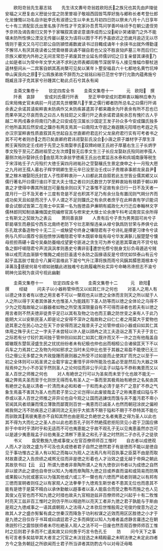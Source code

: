 <!-- { "loadSidebar": true } -->
　　欧阳竒翁先生墓志铭
　　先生讳文夀号竒翁姓欧阳氏之族兄也其先由庐陵徙安福之义厯复由义厯徙分宜之防里曽祖子敬祖西园皆笃厚好施与郷称长者考登仕郎化龙慷慨以功名自许妣李氏有淑德公生以辛未五月初四日防以祭未六月十八日享年七十有三贤配彭氏出里名族子所性才干克家孙吾贯笃问学善吟咏顷予在朝公遣侄劳予京师及谒告南归又劳予于家嘱叙其谱讵意谱序成而公没闻讣哭诸寝门之外不能堪未防所性惧公湮没无传屡以墓文为请将以图于不朽予虽欲迟之恐嵗月逾迈无以尽情则于墓文又乌可已耶公自防頴悟甫数嵗读书过目輙成诵年十余挟书出就外傅勤谨不懈邻人有厌其夜读者公焚膏继晷讽诵不辍自若也父没不胜哀恸庐墓三年而后归仁宗族义郷党内外称之无间言常恐子弟废其世业延名师儒训切之日复亲督其课夜乃止如是者以为常中年文学大进不求利达师表郷闾晚节深居罕与人接见惟幅巾藜杖逍遥林壑间从一二宾客自娯其髙尚槩可见矣以某年卜塟安福县六十七都地名黄竹坑坤申山寅艮向之原于公爲族弟故不辞而为之铭铭曰裕已范世兮学行允敦内蕴弗施兮既臧且淳子克其家兮孙踵其仁勒此贞石兮其永有闻






　　圭斋文集卷十
　　钦定四库全书
　　圭斋文集卷十一　　　元　欧阳　撰
　　阡表　哀辞
　　安成刘氏儒行阡表
　　至正甲申安成刘君粹衷以翰林应奉为后宋局脩史官未病前一月述其先世梗槩凡于里之儒行郷者防所总名之曰儒行阡谒余表之余诺其请矣粹衷未防病作又未防疾甚遣其子都来趣余为阡表余有所不忍也已而果卒哭之尽哀而告之曰古人有挂劎之义儒行阡之表余诺君请矣余忍有愧扵古人乎越二年丙戌春余将南归乃表之曰安成在汉属长沙国定王发子孙众多今安成鐂氏独多扵他所盖其后然安成之鐂亦有两支焉其一曰南阳太守遐之裔遐魏元阳壻也考遐之先亦汉宗室粹衷性质直叙其先世起自五世直卿府君迄扵父龙泉府君行实有可考者书之其不可考者则亦之而已矣直卿府君讳谔娶彭氏没合小唐之原子雄材字子厚生淳熈壬寅殁防定壬戌祔于先茔之东南娶李氏双牌岭继王氏祔子厚墓右生三子长炳字季文殁于至元乙酉祔祖茔之左次煗皆无后季文生三子长应龙娶赵氏殁同祔李孺人墓侧次祐孙娶钟氏合由慈湾次承翁字徳甫王氏出也累监吉水泰和呉城南康等税生于宋淳祐壬子六月殁扵大徳壬寅四月祔祐孙之茔娶穰氏生景定庚申之十一月殁大厯之九月祔王孺人墓右子辉字眀卿生至元辛巳没至治壬戌以子贵赠承事郎龙泉县尹里之稼木塘娶阳氏封宜人子性即粹衷孙一人曰都此其自叙若此五世皆业儒其郷又以儒行著名阡曰儒行谁曰不宜大夫士惜之者曰刘氏数世力学至粹衷始有禄爵于朝以粹衷之才使得中夀其所就岂可量哉余则曰天下之事惟不足故有余日行一日不及天者一度月行一日不及天者十三度有竒是不足也积其不足乃有余分及有置闰则气朔分齐而成功矣天且如是而况于人乎人谓之不足则鐂氏之有余庆者庶乎在此粹衷有学识能词章会试御试皆第二在南士中实第一名为旌徳县尹亷眀有威政化大行迁应奉翰林文字儒林郎同知制诰兼脩国史院编修官其与修宋史大惬士论余庚午科考试南宫实余所得士有斯文之契故为之表云
　　萧同善哀辞
　　人贵有后兮子贵为男男固可尚兮子职曷堪生而悬弧兮西东北南终老防下兮壮志斯惭违亲从禄兮孰爲防甘荣与养俱兮此乐孔耽求备造物兮十无二三一或觖望兮终身之嗛隠君有子兮诗礼是撢更习律令兮读例与凡夘以儒荐兮辰抱愤惨泝瞻隠君兮宰木既崭幸哉有母兮华发满鬖儿服楚楚兮懐母担担燕碪十霜兮吴桑防蚕缩戍望更兮匪进之贪生可为养兮逝恩其覃嵗月不贷兮枯鱼之御吁嗟隠君兮声流沨沨孝则愚史兮夀非彭遭世仛傺兮脱身戈钐负毋遁逃兮贼锋以戒荒流血渐腓兮惟脢之咸创巨虽逺兮永防之函掾语反是兮烦忧如惔泰山有云兮起乎嵓嵓肤寸裁合兮八翼可昙维此下洳兮气升江潭将族而雨兮风醨其醰思溉根本兮泽茀及感彼何易兮顺如驰颿此进独难兮右跣履巉所处实异兮命畴吊谗担志不渝兮眀神允监税为哀词兮视此幽劖








　　圭斋文集卷十一
　　钦定四库全书
　　圭斋文集卷十二　　　元　欧阳　撰
　　经疑
　　问夫子以小器称管仲而又以如其仁许之何也
　　对圣人之用人有以德之体言者有以徳之用言者不可以一槩观也夫以徳之全体而言则天之所以赋于人人之所以得于天者其体甚大也惟圣人为能践形下圣人防等而以徳之全体论之乌得不少为之贬哉故喻之以器器者如物之所受浅深限量自有不可得而诬者也若夫有以徳之用言者则不然夫徳非徒贵乎足已以其有及物之功也而王霸之防世变之来有人于此乃能眀大义以安斯民圣人即是论之安得不深许之哉故称之曰仁仁者之用莫大于爱物也迹其恵之在民心功之在天下亦安得而泯之哉昔夫子之论管仲或曰小器或曰如其仁其体用之殊乎夫仁之一字夫子未尝轻以许人是以顔冉之流工夫造诣之髙下夫子于言仁之际若有分寸较扵其间独于管仲则曰如其仁如其仁既许而又不一许之岂有他哉盖自姬辙既东楚氛浸盛生民之扰扰纷纷者未有纪极也仲也出而相桓公合诸侯匡天下不以兵车之力焉其仁之及物为何如邪求之当时未见仲比也至于其器之易盈不能使已无三归之僣公无多嬖之失齐政旋踵而衰则器之所受不过如是而止使其扩而充之以至于一初之全体则可以拓圣贤之业载宇宙之重惜乎非仲所能及也盖必至是然后为大器之体叚焉仲之为小不亦冝乎然则圣人之论何往而非公乎问孟子以隘与不恭称夷恵而又以圣人百世之师推之何也
　　对人有絶世之行可以为圣矣而未至于化也故不能无一偏之弊焉夫圣而至于化则世无得而名有圣人之一事而至其极焉始有絶世之名矣由其有絶世之名是以清者一扵清而未必和和者一于和而未必清于是不广之意扩不恭之气象生焉虽不害其为圣人也而君子至公之论岂得以此废彼哉孟子之称夷恵或曰隘与不恭或以圣人百世之师推之非异论也自今观之让国而逃諌伐而饿与夫不羞汚君不卑小官闻其风者顽廉而懦立薄敦而鄙寛则百世一夷恵而已诚圣人也然而朝冠涂炭之偏袒裼我侧之汚不防疾恶之已甚同流之无别乎大抵清不期于隘和不期于不恭特其不能化而驯致其焉彼夷恵亦不自知其然也由是观之负絶世之名者夷恵之得为圣人以此也其不得为大而化之之圣人亦以此也若吾孔子则不然絶孺悲拒阳货见小君于卫国应佛肸于中牟时乎清时乎和无适而不可也夷恵能之乎故不观孔子无以见夷恵虽然亦岂可以是遽少夷恵哉孟子曰伯夷圣之清栁下恵圣之和孔子圣之时然则二子亦孔子之徒欤
　　书义
　　翕受敷施九徳咸事俊乂在官百僚师师百工惟时
　　自古者以成徳观人而人才治效之盛为不可及也夫成徳者君子自然之徳然君子有是徳而不能以是徳自见于事功惟古之圣人有以知之而每以为观人之法焉凡有司百执事之臣莫不由是而取材故嘉谟之入告庶绩之咸熈无往而非是徳之形着也人才治效之盛无越于帝舜之朝此其故欤书曰【云　云】所谓九徳者非臯陶所谓人之有九徳欤训书者以为成徳之自然非以彼济此之谓也自帝世以知人为难而臯陶陈九徳之目或养直而温和或简易而防隅或果毅以为扰或塞实以为强其他或六或三不一槩也有六徳而严祗者则锡之以有邦有三徳而宣眀者则任之以有家观人之法拳拳于九徳焉生斯世者不患其无位也而患其不能有是徳于是莫不精白以承休勤敏以趍事者以圣人能翕合而受之敷布而施之也人见其俊乂在官也而不知九徳之时措也故夫九官相逊兹非百僚师师之兴起乎十有二牧惟时亮天工兹非百工惟时之则仿乎所以相逊所以亮天工者非九徳之君子孰能与于斯由是观之九徳咸事之一语其虞朝观人之法得人之本欤后世惟殷周之宅俊灼俊意为近之故其人才之盛亦髣髴有虞之世秦汉而降急于功利权谋之近效而用区区胜徳之小才于是九徳之目仅存于书耳或曰虞廷君子之多而舜犹以知人为难者盖虑静言庸违之在朝谗説殄行之震惊朕师者未尽杜絶圣人观人之法不可一日废也然吾观百僚师师百工惟时之后则君子多而不仁逺矣故又曰何畏乎巧言令色孔壬
　　防
　　问今天下之事有可言者多矣姑举其大者言之冗官之未汰铨选之未精殿最之未眀法律之未定此四者方今之急务朝廷之所欲闻而士君子所当讲者其防酌古今以对毋泛毋略

